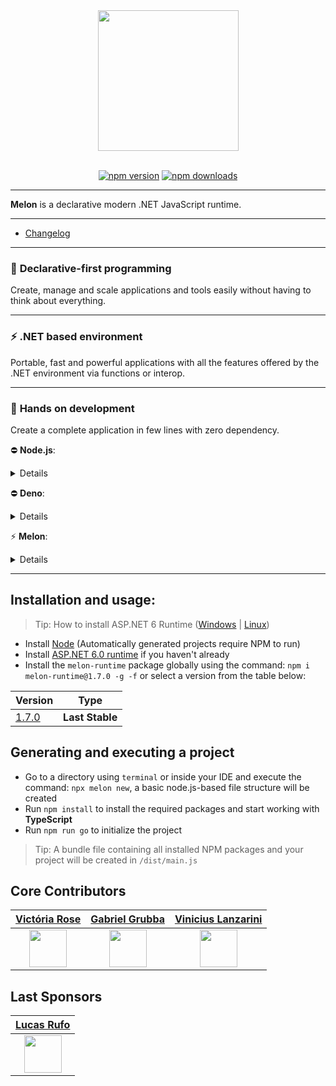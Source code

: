 <div align="center">
  <img align="center" width="225" src="https://i.imgur.com/guuToyf.png">
</div>

<br>

<div align="center">

  [![npm version](https://badgen.net/npm/v/melon-runtime/)](https://www.npmjs.com/package/melon-runtime)
  [![npm downloads](https://badgen.net/npm/dm/melon-runtime)](https://www.npmjs.com/package/melon-runtime)
  
</div>

<hr>

**Melon** is a declarative modern .NET JavaScript runtime.

<hr>

- [Changelog](https://github.com/MelonRuntime/MelonRuntime/blob/main/CHANGELOG.md)

<hr>

### 🚀 **Declarative-first programming**

Create, manage and scale applications and tools easily without having to think about everything.

<hr>

### ⚡ **.NET based environment** 

Portable, fast and powerful applications with all the features offered by the .NET environment via functions or interop.

<hr>

### 🧤 **Hands on development** 

Create a complete application in few lines with zero dependency.

⛔ **Node.js**:

<details>

```js
const http = require("http");

const PORT = 80;

const server = http.createServer(async (req, res) => {
    if (req.url === "/" && req.method === "GET") {
        res.writeHead(200, { "Content-Type": "application/json" });
        res.end("Hello world");
    }
}

server.listen(PORT, () => {
    console.log(`server started on port: ${PORT}`);
});
```

</details>

⛔ **Deno**:

<details>

```ts
const listener = Deno.listen({ port: 80 });
console.log("http://localhost:80/");

for await (const conn of listener) {
  serve(conn);
}

async function serve(conn: Deno.Conn) {
  for await (const { respondWith } of Deno.serveHttp(conn)) {
    respondWith(new Response("Hello world"));
  }
}
```

</details>

⚡ **Melon**:

<details>

```ts
const app = http.app({ 
    name: "webapp", 
    host: "localhost", 
    port: 80, 
    enableHttps: false 
  });

app.get("/", () => "Hello world");
app.run();
```

</details>

<hr>


## Installation and usage:
> Tip: How to install ASP.NET 6 Runtime ([Windows](https://www.youtube.com/watch?v=AC5UWby16sg) | [Linux](https://www.youtube.com/watch?v=g0vuTh0Dao8))

- Install [Node](https://nodejs.org/en/) (Automatically generated projects require NPM to run)
- Install [ASP.NET 6.0 runtime](https://dotnet.microsoft.com/en-us/download/dotnet/6.0) if you haven't already
- Install the `melon-runtime` package globally using the command: `npm i melon-runtime@1.7.0 -g -f` or select a version from the table below:

| Version | Type |
| ------- | ---- |
| [1.7.0](https://www.npmjs.com/package/melon-runtime/v/1.7.0) | **Last Stable** |

## Generating and executing a project

- Go to a directory using `terminal` or inside your IDE and execute the command: `npx melon new`, a basic node.js-based file structure will be created
- Run `npm install` to install the required packages and start working with **TypeScript**
- Run `npm run go` to initialize the project

> Tip: A bundle file containing all installed NPM packages and your project will be created in `/dist/main.js`

## Core Contributors 

| [Victória Rose](https://github.com/EternalQuasar0206) | [Gabriel Grubba](https://github.com/Grubba27) | [Vinicius Lanzarini](https://github.com/vilanz) |
| -------------- | -------------- | -------------- |
| <div align="center"><img src="https://avatars.githubusercontent.com/u/70824102?v=4" width="60"></div> | <div align="center"><img src="https://avatars.githubusercontent.com/u/70247653?v=4" width="60"></div> | <div align="center"><img src="https://avatars.githubusercontent.com/u/29522926?v=4" width="60"></div> |

## Last Sponsors 

| [Lucas Rufo](https://github.com/LucasRufo) |
| -------------- |
| <div align="center"><img src="https://avatars.githubusercontent.com/u/60830097?v=4" width="60"></div> |